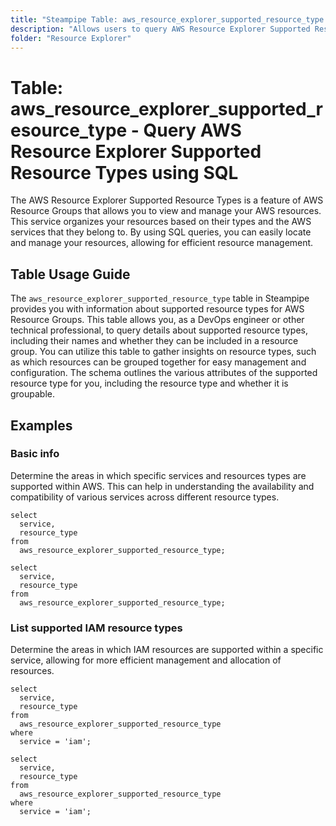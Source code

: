 ```yaml
---
title: "Steampipe Table: aws_resource_explorer_supported_resource_type - Query AWS Resource Explorer Supported Resource Types using SQL"
description: "Allows users to query AWS Resource Explorer Supported Resource Types to obtain details about supported resource types for AWS Resource Groups."
folder: "Resource Explorer"
---
```


# Table: aws_resource_explorer_supported_resource_type - Query AWS Resource Explorer Supported Resource Types using SQL

The AWS Resource Explorer Supported Resource Types is a feature of AWS Resource Groups that allows you to view and manage your AWS resources. This service organizes your resources based on their types and the AWS services that they belong to. By using SQL queries, you can easily locate and manage your resources, allowing for efficient resource management.

## Table Usage Guide

The `aws_resource_explorer_supported_resource_type` table in Steampipe provides you with information about supported resource types for AWS Resource Groups. This table allows you, as a DevOps engineer or other technical professional, to query details about supported resource types, including their names and whether they can be included in a resource group. You can utilize this table to gather insights on resource types, such as which resources can be grouped together for easy management and configuration. The schema outlines the various attributes of the supported resource type for you, including the resource type and whether it is groupable.

## Examples

### Basic info
Determine the areas in which specific services and resources types are supported within AWS. This can help in understanding the availability and compatibility of various services across different resource types.

```sql+postgres
select
  service,
  resource_type
from
  aws_resource_explorer_supported_resource_type;
```

```sql+sqlite
select
  service,
  resource_type
from
  aws_resource_explorer_supported_resource_type;
```

### List supported IAM resource types
Determine the areas in which IAM resources are supported within a specific service, allowing for more efficient management and allocation of resources.

```sql+postgres
select
  service,
  resource_type
from
  aws_resource_explorer_supported_resource_type
where
  service = 'iam';
```

```sql+sqlite
select
  service,
  resource_type
from
  aws_resource_explorer_supported_resource_type
where
  service = 'iam';
```
